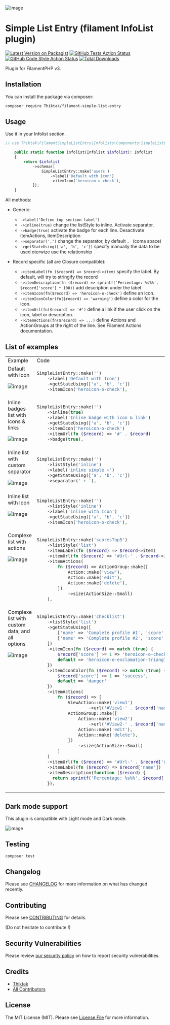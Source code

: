 ![image](https://github.com/Thiktak/filament-simple-list-entry/assets/1201486/4744075f-944e-493d-8df9-4ccbffb80446)


# Simple List Entry (filament InfoList plugin)

[![Latest Version on Packagist](https://img.shields.io/packagist/v/Thiktak/filament-simple-list-entry.svg?style=flat-square)](https://packagist.org/packages/Thiktak/filament-simple-list-entry)
[![GitHub Tests Action Status](https://img.shields.io/github/actions/workflow/status/Thiktak/filament-simple-list-entry/run-tests.yml?branch=main&label=tests&style=flat-square)](https://github.com/Thiktak/filament-simple-list-entry/actions?query=workflow%3Arun-tests+branch%3Amain)
[![GitHub Code Style Action Status](https://img.shields.io/github/actions/workflow/status/Thiktak/filament-simple-list-entry/fix-php-code-style-issues.yml?branch=main&label=code%20style&style=flat-square)](https://github.com/Thiktak/filament-simple-list-entry/actions?query=workflow%3A"Fix+PHP+code+style+issues"+branch%3Amain)
[![Total Downloads](https://img.shields.io/packagist/dt/Thiktak/filament-simple-list-entry.svg?style=flat-square)](https://packagist.org/packages/Thiktak/filament-simple-list-entry)


Plugin for FilamentPHP v3.


## Installation

You can install the package via composer:

```bash
composer require Thiktak/filament-simple-list-entry
```

## Usage

Use it in your Infolist section.

```php
// use Thiktak\FilamentSimpleListEntry\Infolists\Components\SimpleListEntry;

    public static function infolist(Infolist $infolist): Infolist
    {
        return $infolist
            ->schema([
                SimpleListEntry::make('users')
                    ->label('Default with Icon')
                    ->itemIcon('heroicon-o-check'),
            ]);
    }
```

All methods:

* Generic:
    * ```->label('Define top section label')```
    * ```->inline(true)``` change the listStyle to inline. Activate separator.
    * ```->badge(true)``` activate the badge for each line. Desactivate itemActions, itemDescription
    * ```->separator(',')``` change the separator, by default ```, ``` (coma space)
    * ```->getStateUsing(['a', 'b', 'c'])``` specify manually the data to be used oterwize use the relationship

* Record specific (all are Closure compatible):
    * ```->itemLabel(fn ($record) => $record->item)``` specify the label. By default, will try to stringify the record
    * ```->itemDescription(fn ($record) => sprintf('Percentage: %s%%', $record['score'] * 100))``` add description under the label
    * ```->itemIcon(fn($record) => 'heroicon-o-check')``` define an icon.
    * ```->itemIconColor(fn($record) => 'warning')``` define a color for the icon.
    * ```->itemUrl(fn($record) => '#')``` define a link if the user click on the icon, label or description.
    * ```->itemActions(fn($record) => ...)``` define Actions and ActionGroups at the right of the line. See Filament Actions documentation.

## List of examples

<table>
    <tr>
        <td> Example </td> <td> Code </td>
    </tr>
    <!-- Example 1 -->
    <tr>
        <td valign="top">
            Default with Icon

![image](https://github.com/Thiktak/filament-simple-list-entry/assets/1201486/7e0ed37a-d4a2-495b-9256-97ed259c6db9)
        </td>
        <td>

```php
SimpleListEntry::make('')
    ->label('Default with Icon')
    ->getStateUsing(['a', 'b', 'c'])
    ->itemIcon('heroicon-o-check'),
```
</td>
    </tr>
    <!-- Example 2 -->
    <tr>
        <td valign="top">
            Inline badges list with icons & links

![image](https://github.com/Thiktak/filament-simple-list-entry/assets/1201486/d3d065a6-a6d1-4ae9-a14c-16ec4caa8897)
        </td>
        <td>

```php
SimpleListEntry::make('')
    ->inline(true)
    ->label('Inline badge with icon & link')
    ->getStateUsing(['a', 'b', 'c'])
    ->itemIcon('heroicon-o-check')
    ->itemUrl(fn ($record) => '#' . $record)
    ->badge(true),
```
</td>
    </tr>
    <!-- Example -->
    <tr>
        <td valign="top">
            Inline list with custom separator

![image](https://github.com/Thiktak/filament-simple-list-entry/assets/1201486/f5ed573c-0e89-4314-964c-a9c50117a1af)
        </td>
        <td>

```php
SimpleListEntry::make('')
    ->listStyle('inline')
    ->label('inline simple +')
    ->getStateUsing(['a', 'b', 'c'])
    ->separator(' + '),
```
</td>
    </tr>
    <!-- Example -->
    <tr>
        <td valign="top">
            Inline list with Icon
            
![image](https://github.com/Thiktak/filament-simple-list-entry/assets/1201486/abd4f68d-8704-4d3f-a8c9-90f8eeeaca11)
        </td>
        <td>

```php
SimpleListEntry::make('')
    ->listStyle('inline')
    ->label('inline with Icon')
    ->getStateUsing(['a', 'b', 'c'])
    ->itemIcon('heroicon-o-check'),
```
</td>
    </tr>
    <!-- Example -->
    <tr>
        <td valign="top">
            Complexe list with actions

![image](https://github.com/Thiktak/filament-simple-list-entry/assets/1201486/84737aa3-4a3f-440e-92a7-829ae7cfce3c)
        </td>
        <td>

```php
SimpleListEntry::make('scoresTop5')
    ->listStyle('list')
    ->itemLabel(fn ($record) => $record->item)
    ->itemUrl(fn ($record) => '#Url-' . $record->id)
    ->itemActions(
        fn ($record) => ActionGroup::make([
            Action::make('view'),
            Action::make('edit'),
            Action::make('delete'),
        ])
            ->size(ActionSize::Small)
    ),
```
</td>
    </tr>
    <!-- Example -->
    <tr>
        <td valign="top">
            Complexe list with custom data, and all options

![image](https://github.com/Thiktak/filament-simple-list-entry/assets/1201486/43716a49-84ea-4d80-bfcd-6d5b0bfa9624)
        </td>
        <td>

```php
SimpleListEntry::make('checklist')
    ->listStyle('list')
    ->getStateUsing([
        ['name' => 'Complete profile #1', 'score' => 1],
        ['name' => 'Complete profile #2', 'score' => .75]
    ])
    ->itemIcon(fn ($record) => match (true) {
        $record['score'] >= 1 => 'heroicon-o-check',
        default => 'heroicon-o-exclamation-triangle'
    })
    ->itemIconColor(fn ($record) => match (true) {
        $record['score'] >= 1 => 'success',
        default => 'danger'
    })
    ->itemActions(
        fn ($record) => [
            ViewAction::make('view1')
                    ->url('#View1-' . $record['name']),
            ActionGroup::make([
                Action::make('view2')
                    ->url('#View2-' . $record['name']),
                Action::make('edit'),
                Action::make('delete'),
            ])
                ->size(ActionSize::Small)
        ]
    )
    ->itemUrl(fn ($record) => '#Url-' . $record['name'])
    ->itemLabel(fn ($record) => $record['name'])
    ->itemDescription(function ($record) {
      return sprintf('Percentage: %s%%', $record['score'] * 100)
    }),
```
</td>
    </tr>
</table>

## Dark mode support

This plugin is compatible with Light mode and Dark mode.

![image](https://github.com/Thiktak/filament-simple-list-entry/assets/1201486/ba4e658b-77b2-4232-8612-5386ab5c143d)


## Testing

```bash
composer test
```

## Changelog

Please see [CHANGELOG](CHANGELOG.md) for more information on what has changed recently.

## Contributing

Please see [CONTRIBUTING](.github/CONTRIBUTING.md) for details.

(Do not hesitate to contribute !)

## Security Vulnerabilities

Please review [our security policy](../../security/policy) on how to report security vulnerabilities.

## Credits

- [Thiktak](https://github.com/:Thiktak)
- [All Contributors](../../contributors)

## License

The MIT License (MIT). Please see [License File](LICENSE.md) for more information.
